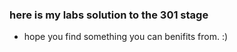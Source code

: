 ### here is my labs solution to the 301 stage 

- hope you find something you can benifits from. :)
